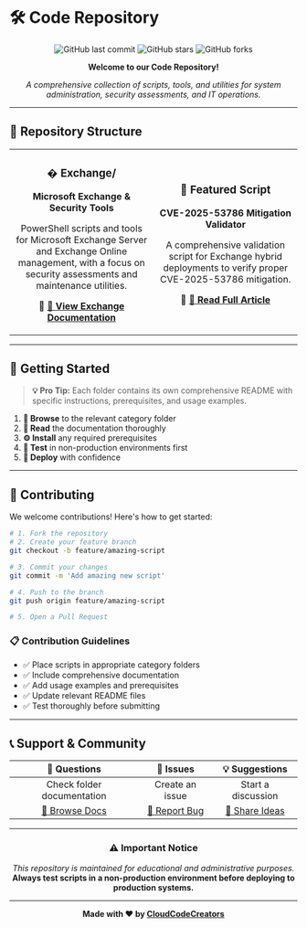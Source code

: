 # 🛠️ Code Repository

<div align="center">

![GitHub last commit](https://img.shields.io/github/last-commit/CloudCodeCreators/Code?style=for-the-badge)
![GitHub stars](https://img.shields.io/github/stars/CloudCodeCreators/Code?style=for-the-badge)
![GitHub forks](https://img.shields.io/github/forks/CloudCodeCreators/Code?style=for-the-badge)

**Welcome to our Code Repository!** 

*A comprehensive collection of scripts, tools, and utilities for system administration, security assessments, and IT operations.*

</div>

---

## 📂 Repository Structure

<table>
<tr>
<td align="center" width="50%">

### � **Exchange/**
**Microsoft Exchange & Security Tools**

PowerShell scripts and tools for Microsoft Exchange Server and Exchange Online management, with a focus on security assessments and maintenance utilities.

🔗 **[📖 View Exchange Documentation](./Exchange/)**

</td>
<td align="center" width="50%">

### 🔐 **Featured Script**
**CVE-2025-53786 Mitigation Validator**

A comprehensive validation script for Exchange hybrid deployments to verify proper CVE-2025-53786 mitigation.

🔗 **[📄 Read Full Article](https://github.com/CloudCodeCreators/Code/blob/main/Exchange/README.md)**

</td>
</tr>
</table>

---

## 🚀 Getting Started

> **💡 Pro Tip:** Each folder contains its own comprehensive README with specific instructions, prerequisites, and usage examples.

1. **📁 Browse** to the relevant category folder
2. **📖 Read** the documentation thoroughly  
3. **⚙️ Install** any required prerequisites
4. **🧪 Test** in non-production environments first
5. **🚀 Deploy** with confidence

---

## 🤝 Contributing

We welcome contributions! Here's how to get started:

```bash
# 1. Fork the repository
# 2. Create your feature branch
git checkout -b feature/amazing-script

# 3. Commit your changes
git commit -m 'Add amazing new script'

# 4. Push to the branch
git push origin feature/amazing-script

# 5. Open a Pull Request
```

### 📋 Contribution Guidelines

- ✅ Place scripts in appropriate category folders
- ✅ Include comprehensive documentation
- ✅ Add usage examples and prerequisites  
- ✅ Update relevant README files
- ✅ Test thoroughly before submitting

---

## 📞 Support & Community

<div align="center">

| 💭 **Questions** | 🐛 **Issues** | 💡 **Suggestions** |
|:---:|:---:|:---:|
| Check folder documentation | Create an issue | Start a discussion |
| [📖 Browse Docs](./Exchange/) | [🔧 Report Bug](../../issues) | [💬 Share Ideas](../../discussions) |

</div>

---

<div align="center">

### ⚠️ **Important Notice**

*This repository is maintained for educational and administrative purposes.*  
**Always test scripts in a non-production environment before deploying to production systems.**

---

**Made with ❤️ by [CloudCodeCreators](https://github.com/CloudCodeCreators)**

</div>

